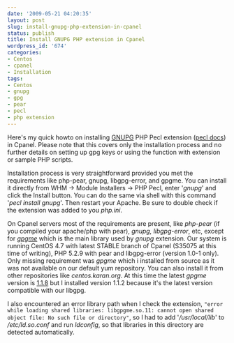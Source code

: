```yaml
---
date: '2009-05-21 04:20:35'
layout: post
slug: install-gnupg-php-extension-in-cpanel
status: publish
title: Install GNUPG PHP extension in Cpanel
wordpress_id: '674'
categories:
- Centos
- cpanel
- Installation
tags:
- Centos
- gnupg
- gpg
- pear
- pecl
- php extension
---
```


Here's my quick howto on installing [GNUPG](http://us2.php.net/manual/en/book.gnupg.php) PHP Pecl extension ([pecl docs](http://pecl.php.net/package/gnupg/docs)) in Cpanel.  Please note that this covers only the installation process and no further details on setting up gpg keys or using the function with extension or sample PHP scripts.

Installation process is very straightforward provided you met the requirements like php-pear, gnupg, libgpg-error, and gpgme.  You can install it directly from WHM -> Module Installers -> PHP Pecl, enter '_gnupg_' and click the Install button.  You can do the same via shell with this command '_pecl install gnupg_'.  Then restart your Apache.  Be sure to double check if the extension was added to you _php.ini_.

On Cpanel servers most of the requirements are present, like _php-pear_ (if you compiled your apache/php with pear), _gnupg, libgpg-error_, etc, except for [_gpgme_](http://www.gnupg.org/gpgme.html) which is the main library used by _gnupg_ extension.  Our system is running CentOS 4.7 with latest STABLE branch of Cpanel (S35075 at this time of writing), PHP 5.2.9 with pear and libgpg-error (version 1.0-1 only).  Only missing requirement was _gpgme_ which i installed from source as it was not available on our default yum repository.  You can also install it from other repositories like _centos.karan.org_.  At this time the latest _gpgme_ version is [1.1.8](http://www.gnupg.org/download/index.en.html#gpgme) but I installed version 1.1.2 because it's the latest version compatible with our libgpg.

I also encountered an error library path when I check the extension, `"error while loading shared libraries: libgpgme.so.11: cannot open shared object file: No such file or directory"`, so I had to add '_/usr/local/lib_' to _/etc/ld.so.conf_ and run _ldconfig_, so that libraries in this directory are detected automatically.


